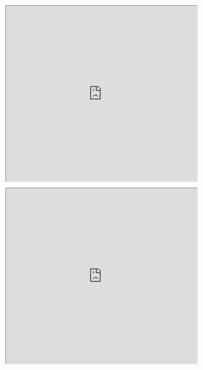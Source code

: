 
<div style="text-align:center;"><iframe width="600" height="550" src="https://youtu.be/3ZOLhA-2y2E"></iframe></div>
<br>
<div style="text-align:center;"><iframe width="600" height="550" src="https://youtu.be/CHIfZ2pLm1Y"></iframe></div>  
